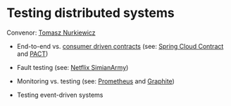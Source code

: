 # Testing distributed systems
Convenor: [Tomasz Nurkiewicz](https://github.com/nurkiewicz)

* End-to-end vs. [consumer driven contracts](https://martinfowler.com/articles/consumerDrivenContracts.html) (see: [Spring Cloud Contract](http://cloud.spring.io/spring-cloud-contract/spring-cloud-contract.html) and [PACT](https://docs.pact.io/))

* Fault testing (see: [Netflix SimianArmy](https://github.com/Netflix/SimianArmy))

* Monitoring vs. testing (see: [Prometheus](https://prometheus.io/) and [Graphite](http://graphite.readthedocs.io/en/latest/))

* Testing event-driven systems

